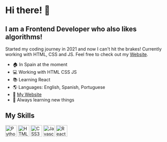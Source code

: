 # Hi there! 👋

## I am a Frontend Developer who also likes algorithms!

Started my coding journey in 2021 and now I can't hit the brakes! Currently working with HTML, CSS and JS. Feel free to check out my [Website](https://www.lucasgontijo.com "lucasgontijo.com").

* 🏠 In Spain at the moment
* 💻 Working with HTML CSS JS
* 📚 Learning React
* 🌎 Languages: English, Spanish, Portuguese
* 🔗 [My Website](https://www.lucasgontijo.com "lucasgontijo.com")
* 🔎 Always learning new things

## My Skills

<p align="left">
  
<img src="https://raw.githubusercontent.com/danielcranney/readme-generator/main/public/icons/skills/python-colored.svg" width="36" height="36" alt="Python" />
  
<img src="https://raw.githubusercontent.com/danielcranney/readme-generator/main/public/icons/skills/html5-colored.svg" width="36" height="36" alt="HTML5" />
  
<img src="https://raw.githubusercontent.com/danielcranney/readme-generator/main/public/icons/skills/css3-colored.svg" width="36" height="36" alt="CSS3" />
  
<img src="https://raw.githubusercontent.com/danielcranney/readme-generator/main/public/icons/skills/javascript-colored.svg" width="36" height="36" alt="Javascript" />
  
<img src="https://raw.githubusercontent.com/danielcranney/readme-generator/main/public/icons/skills/react-colored.svg" width="36" height="36" alt="React" />
  
</p>
